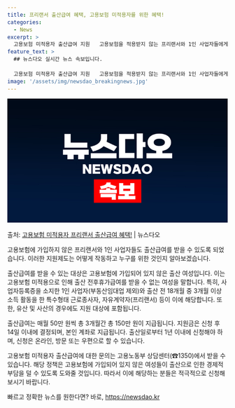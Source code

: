 ```yaml
---
title: 프리랜서 출산급여 혜택, 고용보험 미적용자를 위한 혜택!
categories:
  - News
excerpt: >
  고용보험 미적용자 출산급여 지원   고용보험을 적용받지 않는 프리랜서와 1인 사업자들에게 좋은 소식이 있습니…
feature_text: >
  ## 뉴스다오 실시간 뉴스 속보입니다.

  고용보험 미적용자 출산급여 지원   고용보험을 적용받지 않는 프리랜서와 1인 사업자들에게 좋은 소식이 있습니…
image: '/assets/img/newsdao_breakingnews.jpg'
---
```


![뉴스다오 속보](/assets/img/newsdao_breakingnews.jpg)

<p>출처: <a href="https://newsdao.kr/4213" rel="dofollow">고용보험 미적용자 프리랜서 출산급여 혜택!</a> | 뉴스다오</p>

고용보험에 가입하지 않은 프리랜서와 1인 사업자들도 출산급여를 받을 수 있도록 되었습니다. 이러한 지원제도는 어떻게 작동하고 누구를 위한 것인지 알아보겠습니다. 

출산급여를 받을 수 있는 대상은 고용보험에 가입되어 있지 않은 출산 여성입니다. 이는 고용보험 미적용으로 인해 출산 전후휴가급여를 받을 수 없는 여성을 말합니다. 특히, 사업자등록증을 소지한 1인 사업자(부동산임대업 제외)와 출산 전 18개월 중 3개월 이상 소득 활동을 한 특수형태 근로종사자, 자유계약자(프리랜서) 등이 이에 해당합니다. 또한, 유산 및 사산의 경우에도 지원 대상에 포함됩니다. 

출산급여는 매월 50만 원씩 총 3개월간 총 150만 원이 지급됩니다. 지원금은 신청 후 14일 이내에 결정되며, 본인 계좌로 지급됩니다. 출산일로부터 1년 이내에 신청해야 하며, 신청은 온라인, 방문 또는 우편으로 할 수 있습니다.

고용보험 미적용자 출산급여에 대한 문의는 고용노동부 상담센터(☎1350)에서 받을 수 있습니다. 해당 정책은 고용보험에 가입되어 있지 않은 여성들이 출산으로 인한 경제적 부담을 덜 수 있도록 도와줄 것입니다. 따라서 이에 해당하는 분들은 적극적으로 신청해보시기 바랍니다. 

빠르고 정확한 뉴스를 원한다면? 바로, <a href="https://newsdao.kr" rel="dofollow">https://newsdao.kr</a>



